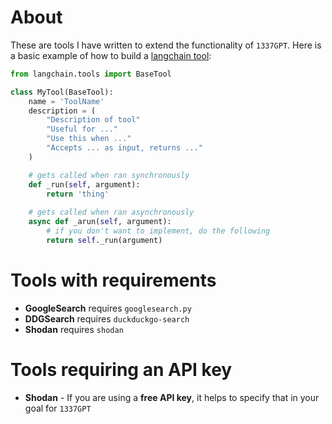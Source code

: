 # About

These are tools I have written to extend the functionality of `1337GPT`. Here is a basic example of how to build a [langchain tool](https://python.langchain.com/en/latest/modules/agents/tools.html):

```python
from langchain.tools import BaseTool

class MyTool(BaseTool):
    name = 'ToolName'
    description = (
        "Description of tool"
        "Useful for ..."
        "Use this when ..."
        "Accepts ... as input, returns ..."
    )

    # gets called when ran synchronously
    def _run(self, argument):
        return 'thing'
    
    # gets called when ran asynchronously
    async def _arun(self, argument):
        # if you don't want to implement, do the following
        return self._run(argument)
```

# Tools with requirements

* **GoogleSearch** requires `googlesearch.py`
* **DDGSearch** requires `duckduckgo-search`
* **Shodan** requires `shodan`

# Tools requiring an API key

* **Shodan** - If you are using a **free API key**, it helps to specify that in your goal for `1337GPT`